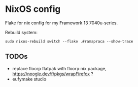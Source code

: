 # NixOS config

Flake for nix config for my Framework 13 7040u-series.

Rebuild system:
```
sudo nixos-rebuild switch --flake .#ramapraca --show-trace
```

## TODOs

- replace floorp flatpak with floorp nix package, https://noogle.dev/f/pkgs/wrapFirefox ?
- eufymake studio